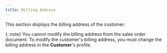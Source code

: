```yaml
---
title: Billing Address
---
```



This section displays the billing  address of the customer.


{:.note}
You cannot modify the billing address from  the sales order document. To modify the customer's billing address, you  must change the billing address in the **Customer**'s  profile.
